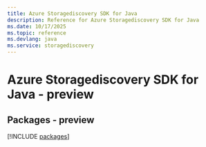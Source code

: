 ```yaml
---
title: Azure Storagediscovery SDK for Java
description: Reference for Azure Storagediscovery SDK for Java
ms.date: 10/17/2025
ms.topic: reference
ms.devlang: java
ms.service: storagediscovery
---
```

# Azure Storagediscovery SDK for Java - preview
## Packages - preview
[!INCLUDE [packages](storagediscovery-index.md)]